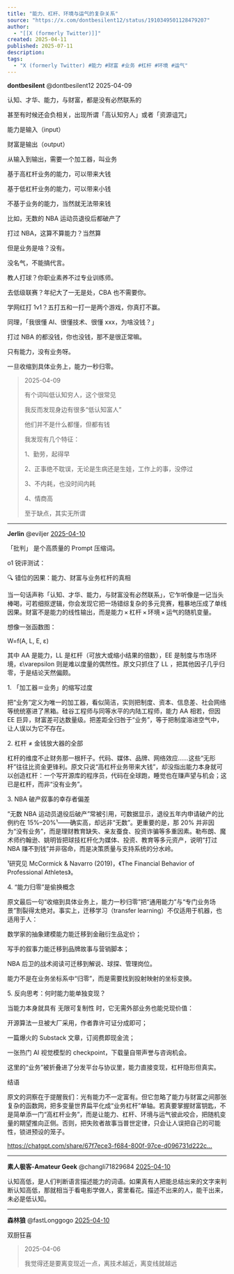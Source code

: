 ```yaml
---
title: "能力、杠杆、环境与运气的复杂关系"
source: "https://x.com/dontbesilent12/status/1910349501128479207"
author:
  - "[[X (formerly Twitter)]]"
created: 2025-04-11
published: 2025-07-11
description:
tags:
  - "X (formerly Twitter) #能力 #财富 #业务 #杠杆 #环境 #运气"
---
```

**dontbesilent** @dontbesilent12 2025-04-09

认知、才华、能力，与财富，都是没有必然联系的  
  
甚至有时候还会负相关，出现所谓「高认知穷人」或者「资源诅咒」  
  
能力是输入（input）

财富是输出（output）

从输入到输出，需要一个加工器，叫业务  
  
基于高杠杆业务的能力，可以带来大钱

基于低杠杆业务的能力，可以带来小钱

不基于业务的能力，当然就无法带来钱  
  
比如，无数的 NBA 运动员退役后都破产了  
  
打过 NBA，这算不算能力？当然算

但是业务是啥？没有。  
  
没名气，不能搞代言。

教人打球？你职业素养不过专业训练师。

去低级联赛？年纪大了一无是处，CBA 也不需要你。

学网红打 1v1？五打五和一打一是两个游戏，你真打不赢。  
  
同理，「我很懂 AI、很懂技术、很懂 xxx，为啥没钱？」  
  
打过 NBA 的都没钱，你也没钱，那不是很正常嘛。  
  
只有能力，没有业务呀。

一旦收缩到具体业务上，能力一秒归零。

> 2025-04-09
> 
> 有个词叫低认知穷人，这个很常见
> 
> 我反而发现身边有很多“低认知富人”
> 
> 他们并不是什么都懂，但都有钱
> 
> 我发现有几个特征：
> 
> 1、勤劳，起得早
> 
> 2、正事绝不耽误，无论是生病还是生娃，工作上的事，没停过
> 
> 3、不内耗，也没时间内耗
> 
> 4、情商高
> 
> 至于缺点，其实无所谓

---

**Jerlin** @eviljer [2025-04-10](https://x.com/eviljer/status/1910364453465706697)

「批判」 是个高质量的 Prompt 压缩词。  
  
o1 锐评测试：  
  
🔍 错位的因果：能力、财富与业务杠杆的真相  
  
当一句话声称「认知、才华、能力，与财富没有必然联系」，它乍听像是一记当头棒喝，可若细抠逻辑，你会发现它把一场错综复杂的多元竞赛，粗暴地压成了单线因果。财富不是能力的线性输出，而是能力 × 杠杆 × 环境 × 运气的随机变量。  
  
想像一张函数图：  
  
W=f(A, L, E, ε)

其中 AA 是能力，LL 是杠杆（可放大或缩小结果的倍数），EE 是制度与市场环境，ε\\varepsilon 则是难以度量的偶然性。原文只抓住了 LL ，把其他因子几乎归零，于是结论天然偏颇。  
  
1\. 「加工器＝业务」的缩写过度

把“业务”定义为唯一的加工器，看似简洁，实则把制度、资本、信息差、社会网络等统统塞进了黑箱。硅谷工程师与同等水平的内陆工程师，能力 AA 相若，但因 EE 巨异，财富差可达数量级。把差距全归咎于“业务”，等于把制度溶进空气中，让人误以为它不存在。  
  
2\. 杠杆 ≠ 金钱放大器的全部  
  
杠杆的维度不止财务那一根杆子。代码、媒体、品牌、网络效应……这些“无形杆”往往比资金更锋利。原文只说“高杠杆业务带来大钱”，却没指出能力本身就可以创造杠杆：一个写开源库的程序员，代码在全球跑，睡觉也在赚声望与机会；这已是杠杆，而非“没有业务”。  
  
3\. NBA 破产叙事的幸存者偏差  
  
“无数 NBA 运动员退役后破产”常被引用，可数据显示，退役五年内申请破产的比例约在 15%–20%¹——确实高，却远非“无数”。更重要的是，那 20% 并非因为“没有业务”，而是理财教育缺失、亲友蚕食、投资诈骗等多重因素。勒布朗、魔术师约翰逊、姚明皆把球技杠杆化为媒体、投资、教育等多元资产，说明“打过 NBA 赚不到钱”并非宿命，而是决策质量与支持系统的分水岭。

¹研究见 McCormick & Navarro (2019)，《The Financial Behavior of Professional Athletes》。  
  
4\. “能力归零”是偷换概念

原文最后一句“收缩到具体业务上，能力一秒归零”把“通用能力”与“专门业务场景”割裂得太绝对。事实上，迁移学习（transfer learning）不仅适用于机器，也适用于人：  
  
数学家的抽象建模能力能迁移到金融衍生品定价；  
  
写手的叙事力能迁移到品牌故事与营销脚本；

NBA 后卫的战术阅读可迁移到解说、球探、管理岗位。

能力不是在业务坐标系中“归零”，而是需要找到投射映射的坐标变换。  
  
5\. 反向思考：何时能力能单独变现？

当能力本身就具有 无限可复制性 时，它无需外部业务也能兑现价值：

开源算法一旦被大厂采用，作者靠许可证分成即可；

一篇爆火的 Substack 文章，订阅费即现金流；  
  
一张热门 AI 视觉模型的 checkpoint，下载量自带声誉与咨询机会。

这里的“业务”被折叠进了分发平台与协议里，能力直接变现，杠杆隐形但真实。  
  
结语

原文的洞察在于提醒我们：光有能力不一定富有。但它忽略了能力与财富之间那张复杂的函数网，把多变量世界扁平化成“业务杠杆”单轴。若真要掌握财富钥匙，不是简单添一门“高杠杆业务”，而是让能力、杠杆、环境与运气彼此咬合，把随机变量的期望推向正侧。否则，把失败者故事当普世定律，只会让人误把自己的可能性，锁进预设的笼子。  
  
https://chatgpt.com/share/67f7ece3-f684-800f-97ce-d096731d222c…

---

**素人极客-Amateur Geek** @changli71829684 [2025-04-10](https://x.com/changli71829684/status/1910354671618928961)

认知高低，是人们判断语言描述能力的词语。如果真有人把能总结出来的文字来判断认知高低，那就相当于看电影学做人，雾里看花。描述不出来的人，能干出来，未必是低认知。

---

**森林狼** @fastLonggogo [2025-04-10](https://x.com/fastLonggogo/status/1910353988295508446)

双厨狂喜

> 2025-04-06
> 
> 我觉得还是要离变现近一点，离技术越近，离变线就越远